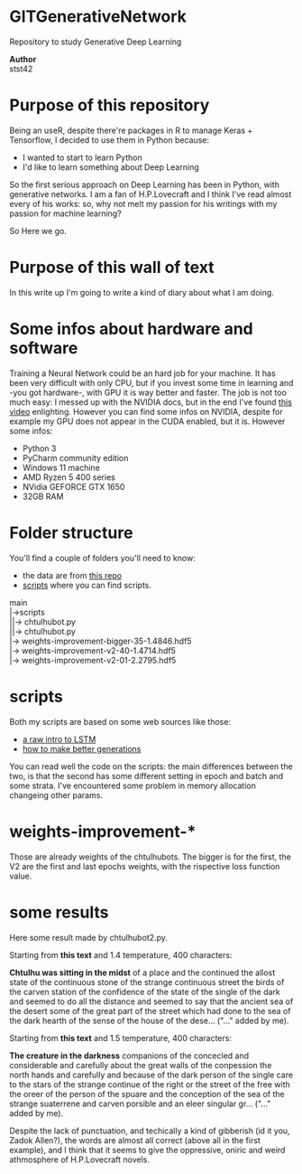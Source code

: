 # GITGenerativeNetwork
Repository to study Generative Deep Learning

**Author**<br>
stst42


# Purpose of this repository
Being an useR, despite there're packages in R to manage Keras + Tensorflow, I decided to use them in Python because:

- I wanted to start to learn Python
- I'd like to learn something about Deep Learning

So the first serious approach on Deep Learning has been in Python, with generative networks.
I am a fan of H.P.Lovecraft and I think I've read almost every of his works: so, why not melt my passion for his writings with my passion for machine learning?

So Here we go.

# Purpose of this wall of text
In this write up I'm going to write a kind of diary about what I am doing.

# Some infos about hardware and software
Training a Neural Network could be an hard job for your machine.
It has been very difficult with only CPU, but if you invest some time in learning and -you got hardware-, with GPU it is way better and faster. The job is not too much easy: I messed up with the NVIDIA docs, but in the end I've found [this video](https://www.youtube.com/watch?v=hHWkvEcDBO0) enlighting. However you can find some infos on NVIDIA, despite for example my GPU does not appear in the CUDA enabled, but it is.
However some infos:


- Python 3<br>
- PyCharm community edition <br>
- Windows 11 machine<br>
- AMD Ryzen 5 400 series <br>
- NVidia GEFORCE GTX 1650<br>
- 32GB RAM<br>

# Folder structure
You'll find a couple of folders you'll need to know:
 - the data are from [this repo](https://github.com/urschrei/lovecraft/blob/master/lovecraft.txt)
 - [scripts](https://github.com/stst42/GITGenerativeNetwork/tree/main/scripts) where you can find scripts.

main  
  |->scripts<br>
  ||-> chtulhubot.py<br>
  ||-> chtulhubot.py<br>
  |-> weights-improvement-bigger-35-1.4846.hdf5<br>
  |-> weights-improvement-v2-40-1.4714.hdf5<br>
  |-> weights-improvement-v2-01-2.2795.hdf5<br>

# scripts
Both my scripts are based on some web sources like those:
 - [a raw intro to LSTM](https://machinelearningmastery.com/text-generation-lstm-recurrent-neural-networks-python-keras/)
 - [how to make better generations](https://stackoverflow.com/questions/47125723/keras-lstm-for-text-generation-keeps-repeating-a-line-or-a-sequence)

You can read well the code on the scripts: the main differences between the two, is that the second has some different setting in epoch and batch and some strata. I've encountered some problem in memory allocation changeing other params.

# weights-improvement-*
Those are already weights of the chtulhubots. The bigger is for the first, the V2 are the first and last epochs weights, with the rispective loss function value.

# some results
Here some result made by chtulhubot2.py.

Starting from **this text** and 1.4 temperature, 400 characters:

**Chtulhu was sitting in the midst** of a place and the continued the allost state of the continuous stone of the strange continuous street the birds of the carven station of the confidence of the state of the single of the dark and seemed to do all the distance and seemed to say that the ancient sea of the desert some of the great part of the street which had done to the sea of the dark hearth of the sense of the house of the dese... ("..." added by me).

Starting from **this text** and 1.5 temperature, 400 characters:

**The creature in the darkness**  companions of the concecled and considerable and carefully about the great walls of the conpession the north hands and carefully and because of the dark person of the single care to the stars of the strange continue of the right or the street of the free with the oreer of the person of the spuare and the conception of the sea of the strange suaterrene and carven porsible and an eleer singular gr... ("..." added by me).

Despite the lack of punctuation, and techically a kind of gibberish (id it you, Zadok Allen?), the words are almost all correct (above all in the first example), and I think that it seems to give the oppressive, oniric and weird athmosphere of H.P.Lovecraft novels.








